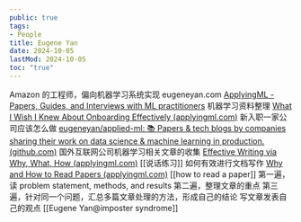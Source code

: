```yaml
---
public: true
tags:
- People
title: Eugene Yan
date: 2024-10-05
lastMod: 2024-10-05
toc: "true"
---
```


Amazon 的工程师，偏向机器学习系统实现
eugeneyan.com
[ApplyingML - Papers, Guides, and Interviews with ML practitioners](https://applyingml.com/) 机器学习资料整理
[What I Wish I Knew About Onboarding Effectively (applyingml.com)](https://applyingml.com/resources/onboarding/) 新入职一家公司应该怎么做
[eugeneyan/applied-ml: 📚 Papers & tech blogs by companies sharing their work on data science & machine learning in production. (github.com)](https://github.com/eugeneyan/applied-ml) 国外互联网公司机器学习相关文章的收集
[Effective Writing via Why, What, How (applyingml.com)](https://applyingml.com/resources/why-what-how/) [[说话练习]] 如何有效进行文档写作
[Why and How to Read Papers (applyingml.com)](https://applyingml.com/resources/read-papers/) [[how to read a paper]]
第一遍，读 problem statement, methods, and results
第二遍，整理文章的重点
第三遍，针对同一个问题，汇总多篇文章处理的方法，形成自己的结论
写文章发表自己的观点
[[Eugene Yan@imposter syndrome]]
